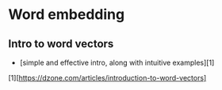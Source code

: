 Word embedding
===============

Intro to word  vectors
----------------------

+ [simple and effective intro, along with intuitive examples][1]



[1][https://dzone.com/articles/introduction-to-word-vectors]
